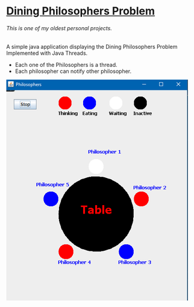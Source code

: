 # [Dining Philosophers Problem](https://en.wikipedia.org/wiki/Dining_philosophers_problem "Dining Philosophers Problem")
###### This is one of my oldest personal projects.
A simple java application displaying the Dining Philosophers Problem Implemented with Java Threads.

- Each one of the Philosophers is a thread.
- Each philosopher can notify other philosopher.


![](https://github.com/Gi-Guy/DiningPhilosophersProblem/blob/main/Philosophers.png?raw=true)
